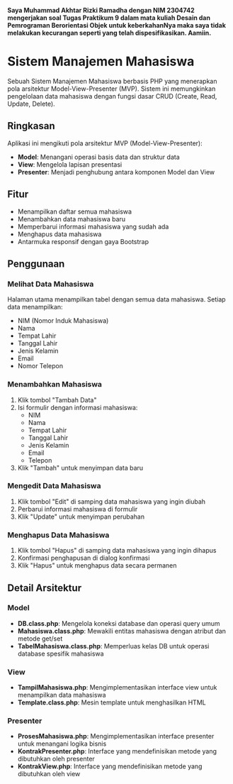 **Saya Muhammad Akhtar Rizki Ramadha dengan NIM 2304742 mengerjakan soal Tugas Praktikum 9 dalam mata kuliah Desain dan Pemrograman Berorientasi Objek untuk keberkahanNya maka saya tidak melakukan kecurangan seperti yang telah dispesifikasikan. Aamiin.**

# Sistem Manajemen Mahasiswa

Sebuah Sistem Manajemen Mahasiswa berbasis PHP yang menerapkan pola arsitektur Model-View-Presenter (MVP). Sistem ini memungkinkan pengelolaan data mahasiswa dengan fungsi dasar CRUD (Create, Read, Update, Delete).

## Ringkasan

Aplikasi ini mengikuti pola arsitektur MVP (Model-View-Presenter):
- **Model**: Menangani operasi basis data dan struktur data
- **View**: Mengelola lapisan presentasi
- **Presenter**: Menjadi penghubung antara komponen Model dan View

## Fitur

- Menampilkan daftar semua mahasiswa
- Menambahkan data mahasiswa baru
- Memperbarui informasi mahasiswa yang sudah ada
- Menghapus data mahasiswa
- Antarmuka responsif dengan gaya Bootstrap

## Penggunaan

### Melihat Data Mahasiswa

Halaman utama menampilkan tabel dengan semua data mahasiswa. Setiap data menampilkan:
- NIM (Nomor Induk Mahasiswa)
- Nama
- Tempat Lahir
- Tanggal Lahir
- Jenis Kelamin
- Email
- Nomor Telepon

### Menambahkan Mahasiswa

1. Klik tombol "Tambah Data"
2. Isi formulir dengan informasi mahasiswa:
   - NIM
   - Nama
   - Tempat Lahir
   - Tanggal Lahir
   - Jenis Kelamin
   - Email
   - Telepon
3. Klik "Tambah" untuk menyimpan data baru

### Mengedit Data Mahasiswa

1. Klik tombol "Edit" di samping data mahasiswa yang ingin diubah
2. Perbarui informasi mahasiswa di formulir
3. Klik "Update" untuk menyimpan perubahan

### Menghapus Data Mahasiswa

1. Klik tombol "Hapus" di samping data mahasiswa yang ingin dihapus
2. Konfirmasi penghapusan di dialog konfirmasi
3. Klik "Hapus" untuk menghapus data secara permanen

## Detail Arsitektur

### Model

- **DB.class.php**: Mengelola koneksi database dan operasi query umum
- **Mahasiswa.class.php**: Mewakili entitas mahasiswa dengan atribut dan metode get/set
- **TabelMahasiswa.class.php**: Memperluas kelas DB untuk operasi database spesifik mahasiswa

### View

- **TampilMahasiswa.php**: Mengimplementasikan interface view untuk menampilkan data mahasiswa
- **Template.class.php**: Mesin template untuk menghasilkan HTML

### Presenter

- **ProsesMahasiswa.php**: Mengimplementasikan interface presenter untuk menangani logika bisnis
- **KontrakPresenter.php**: Interface yang mendefinisikan metode yang dibutuhkan oleh presenter
- **KontrakView.php**: Interface yang mendefinisikan metode yang dibutuhkan oleh view
